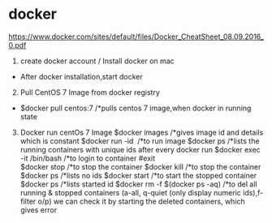 # docker
https://www.docker.com/sites/default/files/Docker_CheatSheet_08.09.2016_0.pdf
1. create docker account / Install docker on mac
- After docker installation,start docker
2. Pull CentOS 7 Image from docker registry
- $docker pull centos:7    /*pulls centos 7 image,when docker in running state
3. Docker run centOs 7 Image
$docker images     /*gives image id and details which is constant
$docker run -id <image id>    /*to run image
$docker ps      /*lists the running containers with unique ids after every docker run
$docker exec -it  <container id>  /bin/bash     /*to login to container
#exit     
$docker stop <container id>   /*to stop the container
$docker kill <container id>   /*to stop the container
$docker ps    /*lists no ids
$docker start <container id>    /*to start the stopped container
$docker ps    /*lists started id
$docker rm -f $(docker ps -aq)    /*to del all running & stopped containers (a-all,
q-quiet (only display numeric ids),f-filter o/p)
we can check it by starting the deleted containers, which gives error
